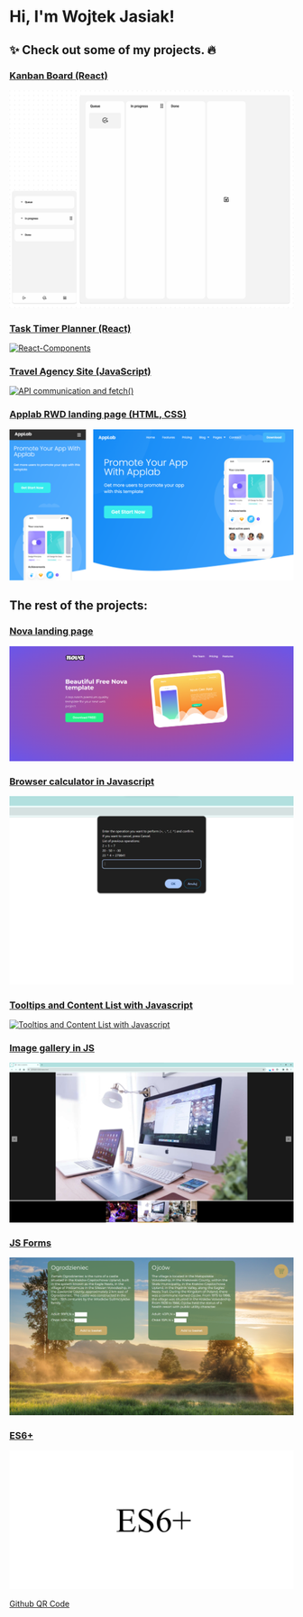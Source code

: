 # Hi, I'm Wojtek Jasiak!

## ✨ Check out some of my projects. 🔥

### [Kanban Board (React)](https://github.com/Typee8/kanban-board-ts)

[![Kanban-Board](https://github.com/Typee8/kanban-board-ts/blob/main/README-assets/project-img.png)](https://github.com/Typee8/kanban-board-ts)

### [Task Timer Planner (React)](https://github.com/Typee8/Task-Timer-Panel)

[![React-Components](https://github.com/Typee8/Task-Timer-Panel/blob/master/README-assets/project-img.png)](https://github.com/Typee8/Task-Timer-Panel)

### [Travel Agency Site (JavaScript)](https://github.com/Typee8/Travel-Agency-Site-JavaScript)

[![API communication and fetch()](https://github.com/Typee8/Travel-Agency-Site-JavaScript/blob/main/README-assets/project-img.png)](https://github.com/Typee8/Travel-Agency-Site-JavaScript)

### [Applab RWD landing page (HTML, CSS)](https://github.com/Typee8/Applab-RWD-landing-page)

[![Applab landing page](https://github.com/Typee8/Applab-RWD-landing-page/blob/main/README-assets/Applab.svg)](https://github.com/Typee8/Applab-RWD-landing-page)

## The rest of the projects:

### [Nova landing page](https://github.com/Typee8/Nova-landing-page-html-css)

[![Nova landing page](https://github.com/Typee8/Nova-landing-page-html-css/blob/main/README-assets/main-page.png)](https://github.com/Typee8/Nova-landing-page-html-css)<br>

### [Browser calculator in Javascript](https://github.com/Typee8/Browser-calculator-in-Javascript)

[![Browser calculator in Javascript](https://github.com/Typee8/Browser-calculator-in-Javascript/blob/main/README-assets/task-js-basics.png)](https://github.com/Typee8/Browser-calculator-in-Javascript)

### [Tooltips and Content List with Javascript](https://github.com/Typee8/Tooltips-and-Content-List-with-Javascript)

[![Tooltips and Content List with Javascript](https://github.com/Typee8/Tooltips-and-Content-List-with-Javascript/blob/main/README-assets/task-js-dom-elements.gif)](https://github.com/Typee8/Tooltips-and-Content-List-with-Javascript)

### [Image gallery in JS](https://github.com/Typee8/Image-gallery-in-JS)

[![Image gallry in JS](https://github.com/Typee8/Image-gallery-in-JS/blob/main/README-assets/task-js-events.png)](https://github.com/Typee8/Image-gallery-in-JS)

### [JS Forms](https://github.com/Typee8/JS-Forms)

[![JS Forms](https://github.com/Typee8/JS-Forms/blob/main/README-assets/project-img.png)](https://github.com/Typee8/JS-Forms)

### [ES6+](https://github.com/Typee8/ES6-mentoring-project)

[![ES6+](https://github.com/Typee8/ES6-mentoring-project/blob/main/README-assets/project-img.png)](https://github.com/Typee8/ES6-mentoring-project)

[Github QR Code](https://drive.google.com/file/d/18tF6TTFXxSx8-prin1A4TAvXNBVI7Hew/view?usp=drivesdk)
